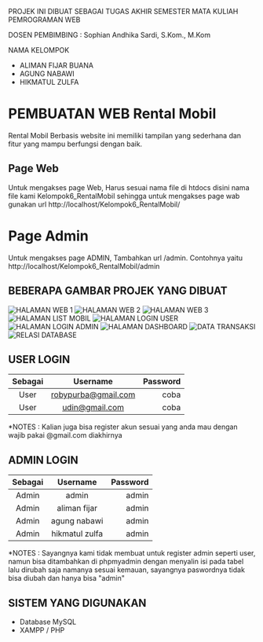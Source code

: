 PROJEK INI DIBUAT SEBAGAI TUGAS AKHIR SEMESTER MATA KULIAH PEMROGRAMAN WEB

DOSEN PEMBIMBING : Sophian Andhika Sardi, S.Kom., M.Kom

NAMA KELOMPOK
- ALIMAN FIJAR BUANA
- AGUNG NABAWI
- HIKMATUL ZULFA
  
# PEMBUATAN WEB Rental Mobil
Rental Mobil Berbasis website ini memiliki tampilan yang sederhana dan fitur yang mampu berfungsi dengan baik.
## Page Web
Untuk mengakses page Web, Harus sesuai nama file di htdocs disini nama file kami Kelompok6_RentalMobil sehingga
untuk mengakses page wab gunakan url http://localhost/Kelompok6_RentalMobil/
# Page Admin
Untuk mengakses page ADMIN, Tambahkan url /admin. Contohnya yaitu  http://localhost/Kelompok6_RentalMobil/admin

## BEBERAPA GAMBAR PROJEK YANG DIBUAT

![HALAMAN WEB 1](https://github.com/AlimanFijarBuana/Tugas-Akhir-Pemrograman-Web-Kelompok6/assets/154599892/f1d79f03-a2ee-46f4-ab28-bf2cf88b62a5)
![HALAMAN WEB 2](https://github.com/AlimanFijarBuana/Tugas-Akhir-Pemrograman-Web-Kelompok6/assets/154599892/858930b0-6e8e-4539-be6e-c11c7c60ec0b)
![HALAMAN WEB 3](https://github.com/AlimanFijarBuana/Tugas-Akhir-Pemrograman-Web-Kelompok6/assets/154599892/f11b2be4-c350-4c65-ab6f-71009a6e50ba)
![HALAMAN LIST MOBIL](https://github.com/AlimanFijarBuana/Tugas-Akhir-Pemrograman-Web-Kelompok6/assets/154599892/7ee25307-ef9e-42c0-9703-15a10f4f6175)
![HALAMAN LOGIN USER](https://github.com/AlimanFijarBuana/Tugas-Akhir-Pemrograman-Web-Kelompok6/assets/154599892/c48263eb-57f7-4e6d-bc61-1977cb81a06a)
![HALAMAN LOGIN ADMIN](https://github.com/AlimanFijarBuana/Tugas-Akhir-Pemrograman-Web-Kelompok6/assets/154599892/deace84a-3eef-4cb5-95f6-ab6e67468cb9)
![HALAMAN DASHBOARD](https://github.com/AlimanFijarBuana/Tugas-Akhir-Pemrograman-Web-Kelompok6/assets/154599892/888ac4d5-304a-4808-bdf2-6bd2a6bb0e65)
![DATA TRANSAKSI](https://github.com/AlimanFijarBuana/Tugas-Akhir-Pemrograman-Web-Kelompok6/assets/154599892/3f33c312-90e1-408e-911f-ce6fee0b9ff7)
![RELASI DATABASE](https://github.com/AlimanFijarBuana/Tugas-Akhir-Pemrograman-Web-Kelompok6/assets/154599892/d6763d0c-ae7d-44d2-9b6c-ac042afcaabe)


## USER LOGIN
|   Sebagai   |     Username         | Password |
|:-----------:|:--------------------:|---------:|
|     User    |  robypurba@gmail.com |   coba   |
|     User    |  udin@gmail.com      |   coba   |
*NOTES : Kalian juga bisa register akun sesuai yang anda mau dengan wajib pakai @gmail.com diakhirnya


## ADMIN LOGIN
|   Sebagai    |     Username        | Password |
|:------------:|:-------------------:|---------:|
|    Admin     |    admin            |  admin    |
|    Admin     |    aliman fijar     |  admin    |
|    Admin     |    agung nabawi     |  admin    |
|    Admin     |    hikmatul zulfa   |  admin    |
*NOTES : Sayangnya kami tidak membuat untuk register admin seperti user, namun bisa ditambahkan di phpmyadmin dengan menyalin isi pada tabel lalu dirubah saja namanya sesuai kemauan, sayangnya paswordnya tidak bisa diubah dan hanya bisa "admin"



## SISTEM YANG DIGUNAKAN
- Database MySQL
- XAMPP / PHP 

